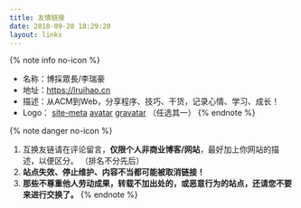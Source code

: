 ```yaml
---
title: 友情链接
date: 2018-09-28 18:29:20
layout: links
---
```


{% note info no-icon %}
- 名称：博採眾長/李瑞豪
- 地址：<https://lruihao.cn>
- 描述：从ACM到Web，分享程序、技巧、干货，记录心情、学习、成长！
- Logo： [site-meta](https://lruihao.cn/images/site-meta.jpg) [avatar](https://lruihao.cn/images/avatar.png) [gravatar](https://gravatar.loli.net/avatar/3f985efb5907ca52944a3cd7edd51606?d=wavatar&v=1.3.10) （任选其一）
{% endnote %}

{% note danger no-icon %}
1. 互换友链请在评论留言，**仅限个人非商业博客/网站**，最好加上你网站的描述，以便区分。 （排名不分先后）
2. **站点失效、停止维护、内容不当都可能被取消链接！**
3. **那些不尊重他人劳动成果，转载不加出处的，或恶意行为的站点，还请您不要来进行交换了。**
{% endnote %}

<!-- 
|<center>链接</center>|<center>描述</center>|
|:--|:--|
|[愛如潮水](https://recell.github.io)|蒙镛、老铁,一句两句说不清|
|[鲸落oh](https://hexiongbiao.cn)|又一个被我带入坑的小伙子！|
|[francs](https://postgres.fun)|PostgreSQL中文网。数据库。francs.top|
|[赵俊](http://www.zhaojun.im)| java 干货, VPS 知识, 软件推荐等。valine-admin👍|
|[hojun](https://www.hojun.cn)|一个好奇的博客。前端开发|
|[酱油哥](https://enfangzhong.github.io)|机器学习，SQL|
|[小情书](https://lancelik.github.io)|坐标上海，前后端工程师|
|[Domon](https://www.domon.cn)|主要涉及Android端技术，前沿其他技术和生活吐槽。|
|[mythsman](http://blog.mythsman.com)|hexo-douban插件开发者，坐标上海拼多多//博客看起来是个很有生活感与学习感的地方|
|[孤舟leng](https://blleng.cn)|记录一些有趣的技术，分享算法和一些想法|
|[wizzie](https://wizzie.top)|“Brave, Confident, Come on!”|
|[莫子谦](https://www.xiaomujin.club)|记录生活，记录故事。\-\-身体和灵魂，总要有一个在路上。|
|[星空无限](https://liyangzone.com)|前端开发，骑行爱好者，分享技术、分享生活。|
|[北宸博客](https://leafjame.github.io)|“Java狮 北漂男 摄影 旅行 赚钱”|
|[小丁的个人博客](https://tding.top)|“世间所有的相遇，都是久别重逢”|
|[在线分享网](https://me.obey.fun)|分享，成为你我之间的快乐！|
|[Higher's blog](https://luotaocheng.github.io)|罗陶成，湖南工业大学通信工程|
|[戎码人生](http://qiuchengjia.cn)|邱承佳学长ACM,java,安卓等，还有搭这个博客的启发|
-->
